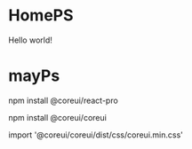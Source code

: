 # HomePS
Hello world!
# mayPs
npm install @coreui/react-pro

npm install @coreui/coreui

import '@coreui/coreui/dist/css/coreui.min.css'
